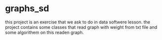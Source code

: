 # graphs_sd

this project is an exercise that we ask to do in data softwere lesson.
the project contains some classes that read graph with weight from txt file 
and some algorithem on this readen graph.
